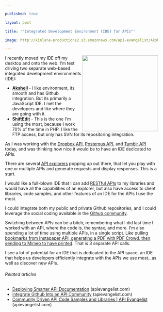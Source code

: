 ---
published: true
layout: post
title: '"Integrated Development Environment (IDE) for APIs"'
image: http://kinlane-productions2.s3.amazonaws.com/api-evangelist/Akshell-Screenshot.png
---

<a title="Akshell" href="http://www.akshell.com/ide/"><img class="c1" src="https://kinlane-productions2.s3.amazonaws.com/api-evangelist/Akshell-Screenshot.png" alt="" width="250" align="right" /></a>I recently moved my IDE off my desktop and onto the web. I'm test driving two separate web-based integrated development environments (IDE):
<ul class="mainlist">
     <li>
          <strong><a title="Akshell" href="http://www.akshell.com/ide/">Akshell</a></strong> - I like environment, its smooth and has Github integration. But its primarily a JavaScript IDE. I met the developers and like where they are going with it.
     </li>
     <li>
          <strong><a title="ShiftEdit" href="http://shiftedit.net/">ShiftEdit</a></strong> - This is the one I'm using the most, because I work 70% of the time in PHP. I like the FTP access, but only has SVN for its repositoring integration.
     </li>
</ul>As I was working with the <a title="Dropbox API" href="https://www.dropbox.com/developers">Dropbox API</a>, <a title="Posterous API" href="http://posterous.com/api">Posterous API</a>, and <a title="Tumblr API" href="https://www.tumblr.com/docs/en/api">Tumblr API</a> today, and was thinking how nice it would be to have an IDE dedicated to APIs.
<p>There are several <a title="API Explorers" href="http://blog.apievangelist.com/2011/03/24/explorers-open-api-access-beyond-developers/">API explorers</a> popping up out there, that let you play with one or multiple APIs and generate requests and display responses. This is a start.
<p>I would like a full-blown IDE that I can add <a title="RESTful APIs" href="http://www.apievangelist.com/ecosystem-building-blocks-detail.php?Building_Block_ID=196">RESTful APIs</a> to my libraries and would have all the capabilities of an explorer, but also have access to client libraries, code samples, and other features of an IDE for the APIs I use the most.
<p>I could integrate both my public and private Github repositories, and I could leverage the social coding available in the <a title="Github Community" href="https://www.github.com">Github community</a>.
<p>Switching between APIs can be a bitch, remembering what I did last time I worked with an API, where the code is, the syntax, and more. I'm also spending a lot of time using multiple APIs, in a single script. Like pulling <a title="bookmarks from Instapaper API, generating a PDF with PDF Crowd, then sending to Mimeo to have printed" href="http://www.kinlane.com/2011/06/read-it-later-binder-with-instaper-and-mimeo-connect/">bookmarks from Instapaper API, generating a PDF with PDF Crowd, then sending to Mimeo to have printed</a>. That is 3 separate API calls.
<p>I see a lot of potential for an IDE that is dedicated to the API space, an IDE that helps us developers efficiently integrate with the APIs we use most...as well as discover new APIs.
<h6 class="zemanta-related-title c2">
     Related articles
</h6>
<ul class="zemanta-article-ul">
     <li class="zemanta-article-ul-li">
          <a href="http://blog.apievangelist.com/2011/06/17/deploying-smarter-api-documentation/">Deploying Smarter API Documentation</a> (apievangelist.com)
     </li>
     <li class="zemanta-article-ul-li">
          <a href="http://blog.apievangelist.com/2011/04/02/integrate-github-into-an-api-community/">Integrate Github Into an API Community</a> (apievangelist.com)
     </li>
     <li class="zemanta-article-ul-li">
          <a href="http://blog.apievangelist.com/2011/04/15/community-driven-api-code-samples-and-libraries/">Community Driven API Code Samples and Libraries | API Evangelist</a> (apievangelist.com)
     </li>
</ul>


